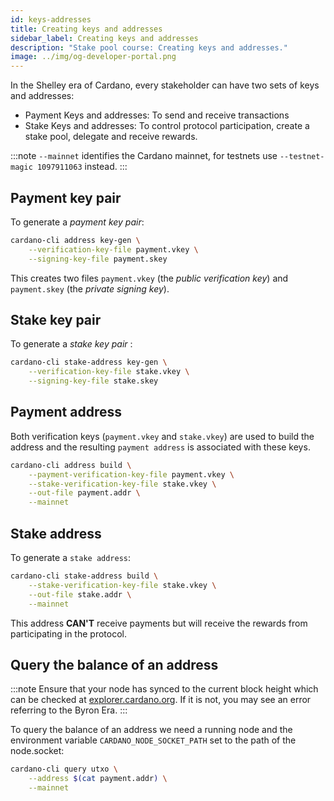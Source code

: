 ```yaml
---
id: keys-addresses
title: Creating keys and addresses
sidebar_label: Creating keys and addresses
description: "Stake pool course: Creating keys and addresses."
image: ../img/og-developer-portal.png
---
```


In the Shelley era of Cardano, every stakeholder can have two sets of keys and addresses:

* Payment Keys and addresses: To send and receive transactions
* Stake Keys and addresses: To control protocol participation, create a stake pool, delegate and receive rewards.

:::note
`--mainnet` identifies the Cardano mainnet, for testnets use `--testnet-magic 1097911063` instead.
:::

## Payment key pair

To generate a _payment key pair_:

```sh
cardano-cli address key-gen \
    --verification-key-file payment.vkey \
    --signing-key-file payment.skey
```
This creates two files `payment.vkey` (the _public verification key_) and `payment.skey` (the _private signing key_).

## Stake key pair
To generate a _stake key pair_ :

```sh
cardano-cli stake-address key-gen \
    --verification-key-file stake.vkey \
    --signing-key-file stake.skey
```
## Payment address
Both verification keys (`payment.vkey` and `stake.vkey`) are used to build the address and the resulting `payment address` is associated with these keys.

```sh
cardano-cli address build \
    --payment-verification-key-file payment.vkey \
    --stake-verification-key-file stake.vkey \
    --out-file payment.addr \
    --mainnet
```

## Stake address

To generate a `stake address`:

```sh
cardano-cli stake-address build \
    --stake-verification-key-file stake.vkey \
    --out-file stake.addr \
    --mainnet
```
This address __CAN'T__ receive payments but will receive the rewards from participating in the protocol.


## Query the balance of an address

:::note
Ensure that your node has synced to the current block height which can be checked at [explorer.cardano.org](https://explorer.cardano.org). If it is not, you may see an error referring to the Byron Era.
:::

To query the balance of an address we need a running node and the environment variable `CARDANO_NODE_SOCKET_PATH` set to the path of the node.socket:

```sh
cardano-cli query utxo \
    --address $(cat payment.addr) \
    --mainnet
```
